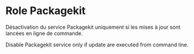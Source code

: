 Role Packagekit
=========

Désactivation du service Packagekit uniquement si les mises à jour sont lancées en ligne de commande.

Disable Packagekit service only if update are executed from command line.
